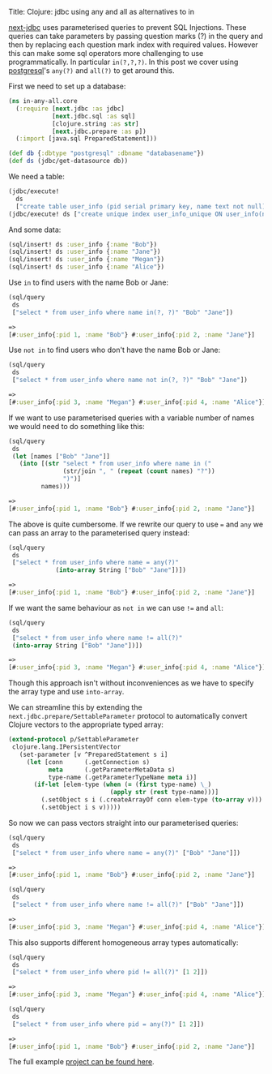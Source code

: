 Title: Clojure: jdbc using any and all as alternatives to in

[next-jdbc](https://github.com/seancorfield/next-jdbc) uses parameterised queries to prevent SQL Injections. These queries can take parameters by passing question marks (?) in the query and then by replacing each question mark index with required values. However this can make some sql operators more challenging to use programmatically. In particular `in(?,?,?)`. In this post we cover using [postgresql](https://www.postgresql.org/)'s `any(?)` and `all(?)` to get around this.

First we need to set up a database:

```clojure
(ns in-any-all.core
  (:require [next.jdbc :as jdbc]
            [next.jdbc.sql :as sql]
            [clojure.string :as str]
            [next.jdbc.prepare :as p])
  (:import [java.sql PreparedStatement]))

(def db {:dbtype "postgresql" :dbname "databasename"})
(def ds (jdbc/get-datasource db))
```

We need a table:

```clojure
(jdbc/execute!
  ds
  ["create table user_info (pid serial primary key, name text not null)"])
(jdbc/execute! ds ["create unique index user_info_unique ON user_info(name)"])
```

And some data:

```clojure
(sql/insert! ds :user_info {:name "Bob"})
(sql/insert! ds :user_info {:name "Jane"})
(sql/insert! ds :user_info {:name "Megan"})
(sql/insert! ds :user_info {:name "Alice"})
```

Use `in` to find users with the name Bob or Jane:

```clojure
(sql/query
 ds
 ["select * from user_info where name in(?, ?)" "Bob" "Jane"])

=>
[#:user_info{:pid 1, :name "Bob"} #:user_info{:pid 2, :name "Jane"}]

```

Use `not in` to find users who don't have the name Bob or Jane:

```clojure
(sql/query
 ds
 ["select * from user_info where name not in(?, ?)" "Bob" "Jane"])

=>
[#:user_info{:pid 3, :name "Megan"} #:user_info{:pid 4, :name "Alice"}]

```

If we want to use parameterised queries with a variable number of names we would need to do something like this:

```clojure
(sql/query
 ds
 (let [names ["Bob" "Jane"]]
   (into [(str "select * from user_info where name in ("
               (str/join ", " (repeat (count names) "?"))
               ")")]
         names)))

=>
[#:user_info{:pid 1, :name "Bob"} #:user_info{:pid 2, :name "Jane"}]

```

The above is quite cumbersome. If we rewrite our query to use `=` and `any` we can pass an array to the parameterised query instead:

```clojure
(sql/query
 ds
 ["select * from user_info where name = any(?)"
             (into-array String ["Bob" "Jane"])])

=>
[#:user_info{:pid 1, :name "Bob"} #:user_info{:pid 2, :name "Jane"}]
```

If we want the same behaviour as `not in` we can use `!=` and `all`:

```clojure
(sql/query
 ds
 ["select * from user_info where name != all(?)"
 (into-array String ["Bob" "Jane"])])

=>
[#:user_info{:pid 3, :name "Megan"} #:user_info{:pid 4, :name "Alice"}]
```

Though this approach isn't without inconveniences as we have to specify the array type and use `into-array`.

We can streamline this by extending the `next.jdbc.prepare/SettableParameter` protocol to automatically convert Clojure vectors to the appropriate typed array:

```clojure
(extend-protocol p/SettableParameter
 clojure.lang.IPersistentVector
   (set-parameter [v ^PreparedStatement s i]
     (let [conn      (.getConnection s)
           meta      (.getParameterMetaData s)
           type-name (.getParameterTypeName meta i)]
       (if-let [elem-type (when (= (first type-name) \_)
                            (apply str (rest type-name)))]
         (.setObject s i (.createArrayOf conn elem-type (to-array v)))
         (.setObject i s v)))))
```

So now we can pass vectors straight into our parameterised queries:

```clojure
(sql/query
 ds
 ["select * from user_info where name = any(?)" ["Bob" "Jane"]])

=>
[#:user_info{:pid 1, :name "Bob"} #:user_info{:pid 2, :name "Jane"}]

(sql/query
 ds
 ["select * from user_info where name != all(?)" ["Bob" "Jane"]])

=>
[#:user_info{:pid 3, :name "Megan"} #:user_info{:pid 4, :name "Alice"}]
```

This also supports different homogeneous array types automatically:

```clojure
(sql/query
 ds
 ["select * from user_info where pid != all(?)" [1 2]])

=>
[#:user_info{:pid 3, :name "Megan"} #:user_info{:pid 4, :name "Alice"}]

(sql/query
 ds
 ["select * from user_info where pid = any(?)" [1 2]])

=>
[#:user_info{:pid 1, :name "Bob"} #:user_info{:pid 2, :name "Jane"}]
```

The full example [project can be found here](https://github.com/andersmurphy/clj-cookbook/tree/master/sql/in-any-all).
